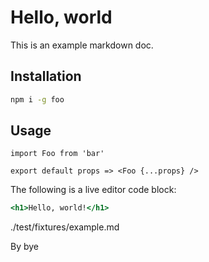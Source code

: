 # Hello, world

This is an example markdown doc.

## Installation

```sh
npm i -g foo
```

## Usage

```
import Foo from 'bar'

export default props => <Foo {...props} />
```

The following is a live editor code block:

```.jsx
<h1>Hello, world!</h1>
```

./test/fixtures/example.md

By bye
